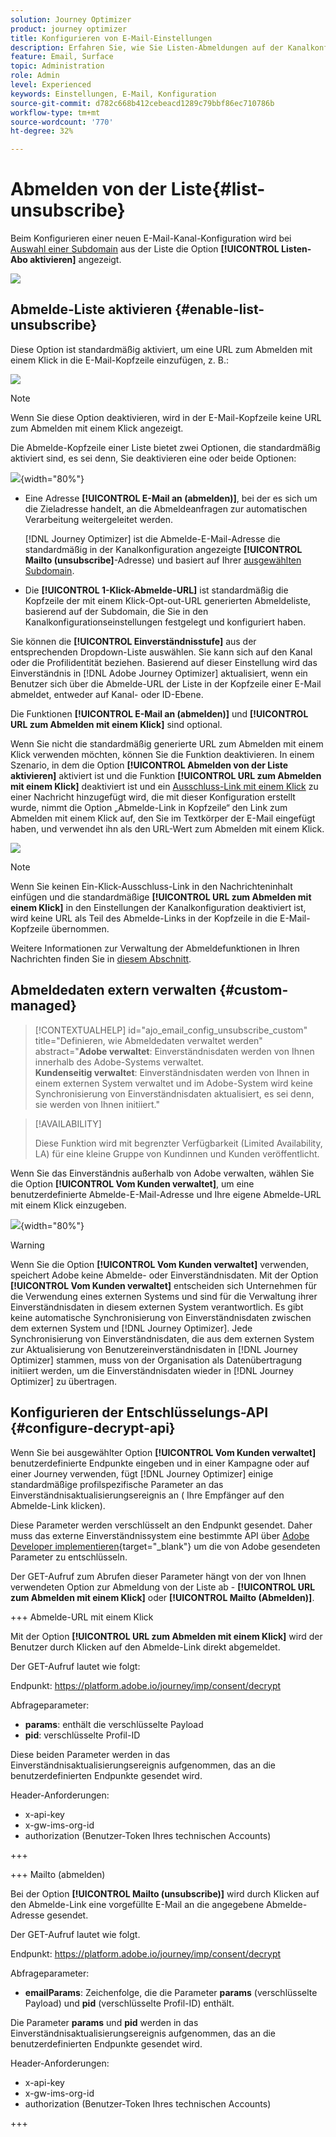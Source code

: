 ```yaml
---
solution: Journey Optimizer
product: journey optimizer
title: Konfigurieren von E-Mail-Einstellungen
description: Erfahren Sie, wie Sie Listen-Abmeldungen auf der Kanalkonfigurationsebene konfigurieren
feature: Email, Surface
topic: Administration
role: Admin
level: Experienced
keywords: Einstellungen, E-Mail, Konfiguration
source-git-commit: d782c668b412cebeacd1289c79bbf86ec710786b
workflow-type: tm+mt
source-wordcount: '770'
ht-degree: 32%

---
```


# Abmelden von der Liste{#list-unsubscribe}

<!--Do not modify - Legal Review Done -->

Beim Konfigurieren einer neuen E-Mail-Kanal-Konfiguration wird bei [Auswahl einer Subdomain](email-settings.md#subdomains-and-ip-pools) aus der Liste die Option **[!UICONTROL Listen-Abo aktivieren]** angezeigt.

![](assets/preset-list-unsubscribe.png)

## Abmelde-Liste aktivieren {#enable-list-unsubscribe}

Diese Option ist standardmäßig aktiviert, um eine URL zum Abmelden mit einem Klick in die E-Mail-Kopfzeile einzufügen, z. B.:

![](assets/preset-list-unsubscribe-header.png)

>[!NOTE]
>
>Wenn Sie diese Option deaktivieren, wird in der E-Mail-Kopfzeile keine URL zum Abmelden mit einem Klick angezeigt.

Die Abmelde-Kopfzeile einer Liste bietet zwei Optionen, die standardmäßig aktiviert sind, es sei denn, Sie deaktivieren eine oder beide Optionen:

![](assets/surface-list-unsubscribe.png){width="80%"}

* Eine Adresse **[!UICONTROL E-Mail an (abmelden)]**, bei der es sich um die Zieladresse handelt, an die Abmeldeanfragen zur automatischen Verarbeitung weitergeleitet werden.

  [!DNL Journey Optimizer] ist die Abmelde-E-Mail-Adresse die standardmäßig in der Kanalkonfiguration angezeigte **[!UICONTROL Mailto (unsubscribe]**-Adresse) und basiert auf Ihrer [ausgewählten Subdomain](#subdomains-and-ip-pools). <!--With this method, clicking the Unsubscribe link sends a pre-filled email to the unsubscribe address specified in the email header.-->

* Die **[!UICONTROL 1-Klick-Abmelde-URL]** ist standardmäßig die Kopfzeile der mit einem Klick-Opt-out-URL generierten Abmeldeliste, basierend auf der Subdomain, die Sie in den Kanalkonfigurationseinstellungen festgelegt und konfiguriert haben. <!--With this method, clicking the Unsubscribe link directly unsubscribes the user, requiring only a single action to unsubscribe.-->

Sie können die **[!UICONTROL Einverständnisstufe]** aus der entsprechenden Dropdown-Liste auswählen. Sie kann sich auf den Kanal oder die Profilidentität beziehen. Basierend auf dieser Einstellung wird das Einverständnis in [!DNL Adobe Journey Optimizer] aktualisiert, wenn ein Benutzer sich über die Abmelde-URL der Liste in der Kopfzeile einer E-Mail abmeldet, entweder auf Kanal- oder ID-Ebene.

Die Funktionen **[!UICONTROL E-Mail an (abmelden)]** und **[!UICONTROL URL zum Abmelden mit einem Klick]** sind optional. 

Wenn Sie nicht die standardmäßig generierte URL zum Abmelden mit einem Klick verwenden möchten, können Sie die Funktion deaktivieren. In einem Szenario, in dem die Option **[!UICONTROL Abmelden von der Liste aktivieren]** aktiviert ist und die Funktion **[!UICONTROL URL zum Abmelden mit einem Klick]** deaktiviert ist und ein [Ausschluss-Link mit einem Klick](../email/email-opt-out.md#one-click-opt-out) zu einer Nachricht hinzugefügt wird, die mit dieser Konfiguration erstellt wurde, nimmt die Option „Abmelde-Link in Kopfzeile“ den Link zum Abmelden mit einem Klick auf, den Sie im Textkörper der E-Mail eingefügt haben, und verwendet ihn als den URL-Wert zum Abmelden mit einem Klick.

![](assets/preset-list-unsubscribe-opt-out-url.png)

>[!NOTE]
>
>Wenn Sie keinen Ein-Klick-Ausschluss-Link in den Nachrichteninhalt einfügen und die standardmäßige **[!UICONTROL URL zum Abmelden mit einem Klick]** in den Einstellungen der Kanalkonfiguration deaktiviert ist, wird keine URL als Teil des Abmelde-Links in der Kopfzeile in die E-Mail-Kopfzeile übernommen.

Weitere Informationen zur Verwaltung der Abmeldefunktionen in Ihren Nachrichten finden Sie in [diesem Abschnitt](../email/email-opt-out.md#unsubscribe-header).

## Abmeldedaten extern verwalten {#custom-managed}

>[!CONTEXTUALHELP]
>id="ajo_email_config_unsubscribe_custom"
>title="Definieren, wie Abmeldedaten verwaltet werden"
>abstract="**Adobe verwaltet**: Einverständnisdaten werden von Ihnen innerhalb des Adobe-Systems verwaltet.<br>**Kundenseitig verwaltet**: Einverständnisdaten werden von Ihnen in einem externen System verwaltet und im Adobe-System wird keine Synchronisierung von Einverständnisdaten aktualisiert, es sei denn, sie werden von Ihnen initiiert."

>[!AVAILABILITY]
>
>Diese Funktion wird mit begrenzter Verfügbarkeit (Limited Availability, LA) für eine kleine Gruppe von Kundinnen und Kunden veröffentlicht.

Wenn Sie das Einverständnis außerhalb von Adobe verwalten, wählen Sie die Option **[!UICONTROL Vom Kunden verwaltet]**, um eine benutzerdefinierte Abmelde-E-Mail-Adresse und Ihre eigene Abmelde-URL mit einem Klick einzugeben.

![](assets/surface-list-unsubscribe-custom.png){width="80%"}

>[!WARNING]
>
>Wenn Sie die Option **[!UICONTROL Vom Kunden verwaltet]** verwenden, speichert Adobe keine Abmelde- oder Einverständnisdaten. Mit der Option **[!UICONTROL Vom Kunden verwaltet]** entscheiden sich Unternehmen für die Verwendung eines externen Systems und sind für die Verwaltung ihrer Einverständnisdaten in diesem externen System verantwortlich. Es gibt keine automatische Synchronisierung von Einverständnisdaten zwischen dem externen System und [!DNL Journey Optimizer]. Jede Synchronisierung von Einverständnisdaten, die aus dem externen System zur Aktualisierung von Benutzereinverständnisdaten in [!DNL Journey Optimizer] stammen, muss von der Organisation als Datenübertragung initiiert werden, um die Einverständnisdaten wieder in [!DNL Journey Optimizer] zu übertragen.

## Konfigurieren der Entschlüsselungs-API {#configure-decrypt-api}

Wenn Sie bei ausgewählter Option **[!UICONTROL Vom Kunden verwaltet]** benutzerdefinierte Endpunkte eingeben und in einer Kampagne oder auf einer Journey verwenden, fügt [!DNL Journey Optimizer] einige standardmäßige profilspezifische Parameter an das Einverständnisaktualisierungsereignis an (<!--sent to the custom endpoint --> Ihre Empfänger auf den Abmelde-Link klicken).

Diese Parameter werden verschlüsselt an den Endpunkt gesendet. Daher muss das externe Einverständnissystem eine bestimmte API über [Adobe Developer implementieren](https://developer.adobe.com){target="_blank"} um die von Adobe gesendeten Parameter zu entschlüsseln.

Der GET-Aufruf zum Abrufen dieser Parameter hängt von der von Ihnen verwendeten Option zur Abmeldung von der Liste ab - **[!UICONTROL URL zum Abmelden mit einem Klick]** oder **[!UICONTROL Mailto (Abmelden)]**.

<!--To configure the API to send back the information to [!DNL Adobe Journey Optimizer] when a recipient has unsubscribed using the List unsubscribe option with custom endpoints, follow the steps below.-->

+++ Abmelde-URL mit einem Klick

Mit der Option **[!UICONTROL URL zum Abmelden mit einem Klick]** wird der Benutzer durch Klicken auf den Abmelde-Link direkt abgemeldet.

Der GET-Aufruf lautet wie folgt:

Endpunkt: https://platform.adobe.io/journey/imp/consent/decrypt

Abfrageparameter:

* **params**: enthält die verschlüsselte Payload
* **pid**: verschlüsselte Profil-ID

Diese beiden Parameter werden in das Einverständnisaktualisierungsereignis aufgenommen, das an die benutzerdefinierten Endpunkte gesendet wird.

Header-Anforderungen:

* x-api-key
* x-gw-ims-org-id
* authorization (Benutzer-Token Ihres technischen Accounts)

+++

+++ Mailto (abmelden)

Bei der Option **[!UICONTROL Mailto (unsubscribe)]** wird durch Klicken auf den Abmelde-Link eine vorgefüllte E-Mail an die angegebene Abmelde-Adresse gesendet.

Der GET-Aufruf lautet wie folgt.

Endpunkt: https://platform.adobe.io/journey/imp/consent/decrypt

Abfrageparameter:

* **emailParams**: Zeichenfolge, die die Parameter **params** (verschlüsselte Payload) und **pid** (verschlüsselte Profil-ID) enthält.

Die Parameter **params** und **pid** werden in das Einverständnisaktualisierungsereignis aufgenommen, das an die benutzerdefinierten Endpunkte gesendet wird.

Header-Anforderungen:

* x-api-key
* x-gw-ims-org-id
* authorization (Benutzer-Token Ihres technischen Accounts)

+++
